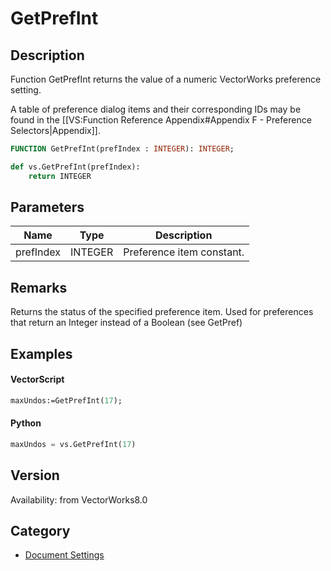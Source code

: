 # GetPrefInt

## Description
Function GetPrefInt returns the value of a numeric VectorWorks preference setting.

A table of preference dialog items and their corresponding IDs may be found in the [[VS:Function Reference Appendix#Appendix F - Preference Selectors|Appendix]].

```pascal
FUNCTION GetPrefInt(prefIndex : INTEGER): INTEGER;
```

```python
def vs.GetPrefInt(prefIndex):
    return INTEGER
```

## Parameters
|Name|Type|Description|
|---|---|---|
|prefIndex|INTEGER|Preference item constant.|

## Remarks
Returns the status of the specified preference item.  Used for preferences that return an Integer instead of a Boolean (see GetPref)

## Examples
#### VectorScript ####
```pascal
maxUndos:=GetPrefInt(17);
```
#### Python ####
```python
maxUndos = vs.GetPrefInt(17)
```

## Version
Availability: from VectorWorks8.0

## Category
* [Document Settings](../Categories/Document%20Settings.md)
